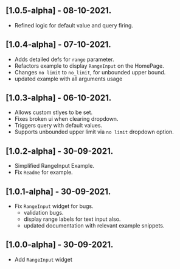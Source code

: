 ## [1.0.5-alpha] - 08-10-2021.

- Refined logic for default value and query firing.
## [1.0.4-alpha] - 07-10-2021.

- Adds detailed defs for `range` parameter.
- Refactors example to display `RangeInput` on the HomePage.
- Changes `no limit` to `no_limit`, for unbounded upper bound.
- updated example with all arguments usage
## [1.0.3-alpha] - 06-10-2021.

- Allows custom stlyes to be set.
- Fixes broken ui when clearing dropdown.
- Triggers query with default values.
- Supports unbounded upper limit via `no limit` dropdown option.
## [1.0.2-alpha] - 30-09-2021.

- Simplified RangeInput Example.
- Fix `Readme` for example.
## [1.0.1-alpha] - 30-09-2021.

- Fix `RangeInput` widget for bugs.
    - validation bugs.
    - display range labels for text input also.
    - updated documentation with relevant example snippets.
## [1.0.0-alpha] - 30-09-2021.

- Add `RangeInput` widget